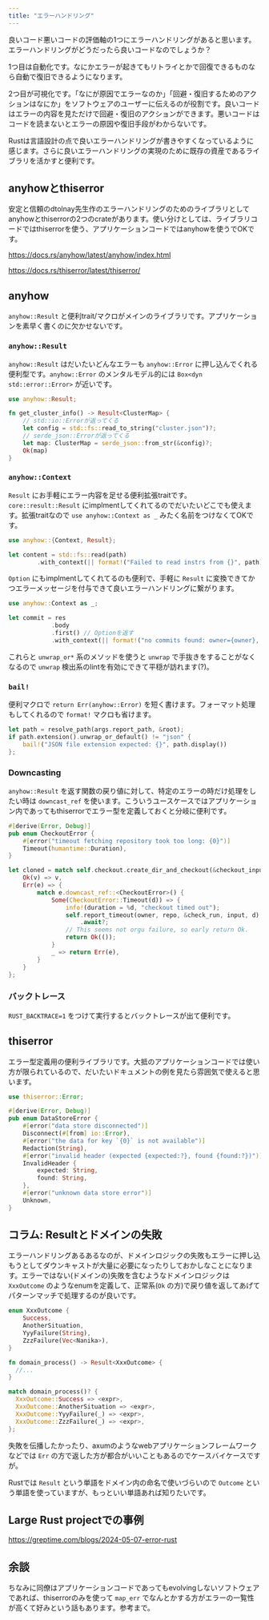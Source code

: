 ```yaml
---
title: "エラーハンドリング"
---
```


良いコード悪いコードの評価軸の1つにエラーハンドリングがあると思います。エラーハンドリングがどうだったら良いコードなのでしょうか？

1つ目は自動化です。なにかエラーが起きてもリトライとかで回復できるものなら自動で復旧できるようになります。

2つ目が可視化です。「なにが原因でエラーなのか」「回避・復旧するためのアクションはなにか」をソフトウェアのユーザーに伝えるのが役割です。良いコードはエラーの内容を見ただけで回避・復旧のアクションができます。悪いコードはコードを読まないとエラーの原因や復旧手段がわからないです。

Rustは言語設計の点で良いエラーハンドリングが書きやすくなっているように感じます。さらに良いエラーハンドリングの実現のために既存の資産であるライブラリを活かすと便利です。

## anyhowとthiserror
安定と信頼のdtolnay先生作のエラーハンドリングのためのライブラリとしてanyhowとthiserrorの2つのcrateがあります。使い分けとしては、ライブラリコードではthiserrorを使う、アプリケーションコードではanyhowを使うでOKです。

https://docs.rs/anyhow/latest/anyhow/index.html

https://docs.rs/thiserror/latest/thiserror/

## anyhow
`anyhow::Result` と便利trait/マクロがメインのライブラリです。アプリケーションを素早く書くのに欠かせないです。

### `anyhow::Result`
`anyhow::Result` はだいたいどんなエラーも `anyhow::Error` に押し込んでくれる便利型です。`anyhow::Error` のメンタルモデル的には `Box<dyn std::error::Error>` が近いです。

```rust
use anyhow::Result;

fn get_cluster_info() -> Result<ClusterMap> {
    // std::io::Errorが返ってくる
    let config = std::fs::read_to_string("cluster.json")?;
    // serde_json::Errorが返ってくる
    let map: ClusterMap = serde_json::from_str(&config)?;
    Ok(map)
}
```

### `anyhow::Context`
`Result` にお手軽にエラー内容を足せる便利拡張traitです。`core::result::Result` にimplmentしてくれてるのでだいたいどこでも使えます。拡張traitなので `use anyhow::Context as _` みたく名前をつけなくてOKです。

```rust
use anyhow::{Context, Result};

let content = std::fs::read(path)
        .with_context(|| format!("Failed to read instrs from {}", path))?;
```

`Option` にもimplmentしてくれてるのも便利で、手軽に `Result` に変換できてかつエラーメッセージを付与できて良いエラーハンドリングに繋がります。

```rust
use anyhow::Context as _;

let commit = res
            .body
            .first() // Optionを返す
            .with_context(|| format!("no commits found: owner={owner}, repo={repo}"))?;
```

これらと `unwrap_or*` 系のメソッドを使うと `unwrap` で手抜きをすることがなくなるので `unwrap` 検出系のlintを有効にできて平穏が訪れます(?)。

### `bail!`
便利マクロで `return Err(anyhow::Error)` を短く書けます。フォーマット処理もしてくれるので `format!` マクロも省けます。

```rust
let path = resolve_path(args.report_path, &root);
if path.extension().unwrap_or_default() != "json" {
    bail!("JSON file extension expected: {}", path.display())
};
```

### Downcasting
`anyhow::Result` を返す関数の戻り値に対して、特定のエラーの時だけ処理をしたい時は `downcast_ref` を使います。こういうユースケースではアプリケーション内であってもthiserrorでエラー型を定義しておくと分岐に便利です。

```rust
#[derive(Error, Debug)]
pub enum CheckoutError {
    #[error("timeout fetching repository took too long: {0}")]
    Timeout(humantime::Duration),
}

let cloned = match self.checkout.create_dir_and_checkout(&checkout_input).await {
    Ok(v) => v,
    Err(e) => {
        match e.downcast_ref::<CheckoutError>() {
            Some(CheckoutError::Timeout(d)) => {
                info!(duration = %d, "checkout timed out");
                self.report_timeout(owner, repo, &check_run, input, d)
                    .await?;
                // This seems not orgu failure, so early return Ok.
                return Ok(());
            }
            _ => return Err(e),
        }
    }
};
```

### バックトレース
`RUST_BACKTRACE=1` をつけて実行するとバックトレースが出て便利です。

## thiserror
エラー型定義用の便利ライブラリです。大抵のアプリケーションコードでは使い方が限られているので、だいたいドキュメントの例を見たら雰囲気で使えると思います。

```rust
use thiserror::Error;

#[derive(Error, Debug)]
pub enum DataStoreError {
    #[error("data store disconnected")]
    Disconnect(#[from] io::Error),
    #[error("the data for key `{0}` is not available")]
    Redaction(String),
    #[error("invalid header (expected {expected:?}, found {found:?})")]
    InvalidHeader {
        expected: String,
        found: String,
    },
    #[error("unknown data store error")]
    Unknown,
}
```

## コラム: Resultとドメインの失敗
エラーハンドリングあるあるなのが、ドメインロジックの失敗もエラーに押し込もうとしてダウンキャストが大量に必要になったりしておかしなことになります。エラーではない(ドメインの)失敗を含むようなドメインロジックは `XxxOutcome` のようなenumを定義して、正常系(`Ok` の方)で戻り値を返してあげてパターンマッチで処理するのが良いです。

```rust
enum XxxOutcome {
    Success,
    AnotherSituation,
    YyyFailure(String),
    ZzzFailure(Vec<Nanika>),
}

fn domain_process() -> Result<XxxOutcome> {
  //...
}

match domain_process()? {
  XxxOutcome::Success => <expr>,
  XxxOutcome::AnotherSituation => <expr>,
  XxxOutcome::YyyFailure(_) => <expr>,
  XxxOutcome::ZzzFailure(_) => <expr>,
};
```

失敗を伝播したかったり、axumのようなwebアプリケーションフレームワークなどでは `Err` の方で返した方が都合がいいこともあるのでケースバイケースですが。

Rustでは `Result` という単語をドメイン内の命名で使いづらいので `Outcome` という単語を使っていますが、もっといい単語あれば知りたいです。

## Large Rust projectでの事例
https://greptime.com/blogs/2024-05-07-error-rust

## 余談
ちなみに同僚はアプリケーションコードであってもevolvingしないソフトウェアであれば、thiserrorのみを使って `map_err` でなんとかする方がエラーの一覧性が高くて好みという話もあります。参考まで。

